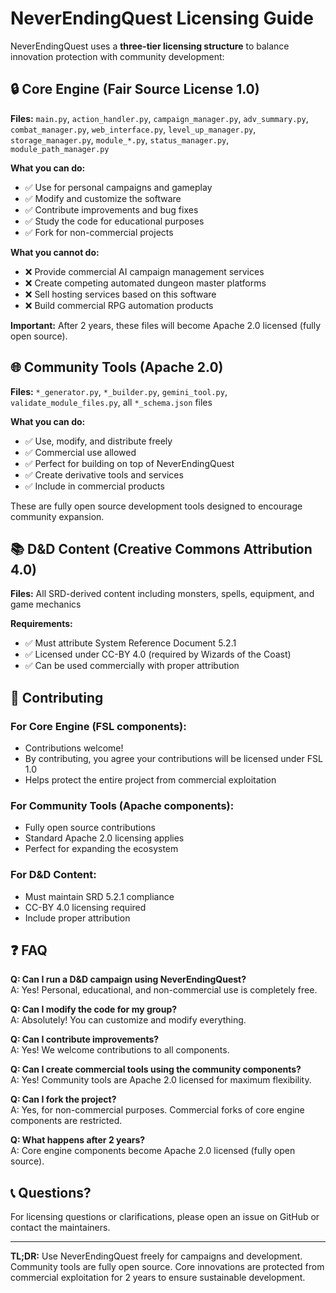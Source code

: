 # NeverEndingQuest Licensing Guide

NeverEndingQuest uses a **three-tier licensing structure** to balance innovation protection with community development:

## 🔒 **Core Engine (Fair Source License 1.0)**

**Files:** `main.py`, `action_handler.py`, `campaign_manager.py`, `adv_summary.py`, `combat_manager.py`, `web_interface.py`, `level_up_manager.py`, `storage_manager.py`, `module_*.py`, `status_manager.py`, `module_path_manager.py`

**What you can do:**
- ✅ Use for personal campaigns and gameplay
- ✅ Modify and customize the software
- ✅ Contribute improvements and bug fixes
- ✅ Study the code for educational purposes
- ✅ Fork for non-commercial projects

**What you cannot do:**
- ❌ Provide commercial AI campaign management services
- ❌ Create competing automated dungeon master platforms
- ❌ Sell hosting services based on this software
- ❌ Build commercial RPG automation products

**Important:** After 2 years, these files will become Apache 2.0 licensed (fully open source).

## 🌐 **Community Tools (Apache 2.0)**

**Files:** `*_generator.py`, `*_builder.py`, `gemini_tool.py`, `validate_module_files.py`, all `*_schema.json` files

**What you can do:**
- ✅ Use, modify, and distribute freely
- ✅ Commercial use allowed
- ✅ Perfect for building on top of NeverEndingQuest
- ✅ Create derivative tools and services
- ✅ Include in commercial products

These are fully open source development tools designed to encourage community expansion.

## 📚 **D&D Content (Creative Commons Attribution 4.0)**

**Files:** All SRD-derived content including monsters, spells, equipment, and game mechanics

**Requirements:**
- ✅ Must attribute System Reference Document 5.2.1
- ✅ Licensed under CC-BY 4.0 (required by Wizards of the Coast)
- ✅ Can be used commercially with proper attribution

## 🤝 **Contributing**

### For Core Engine (FSL components):
- Contributions welcome! 
- By contributing, you agree your contributions will be licensed under FSL 1.0
- Helps protect the entire project from commercial exploitation

### For Community Tools (Apache components):
- Fully open source contributions
- Standard Apache 2.0 licensing applies
- Perfect for expanding the ecosystem

### For D&D Content:
- Must maintain SRD 5.2.1 compliance
- CC-BY 4.0 licensing required
- Include proper attribution

## ❓ **FAQ**

**Q: Can I run a D&D campaign using NeverEndingQuest?**  
A: Yes! Personal, educational, and non-commercial use is completely free.

**Q: Can I modify the code for my group?**  
A: Absolutely! You can customize and modify everything.

**Q: Can I contribute improvements?**  
A: Yes! We welcome contributions to all components.

**Q: Can I create commercial tools using the community components?**  
A: Yes! Community tools are Apache 2.0 licensed for maximum flexibility.

**Q: Can I fork the project?**  
A: Yes, for non-commercial purposes. Commercial forks of core engine components are restricted.

**Q: What happens after 2 years?**  
A: Core engine components become Apache 2.0 licensed (fully open source).

## 📞 **Questions?**

For licensing questions or clarifications, please open an issue on GitHub or contact the maintainers.

---

**TL;DR:** Use NeverEndingQuest freely for campaigns and development. Community tools are fully open source. Core innovations are protected from commercial exploitation for 2 years to ensure sustainable development.